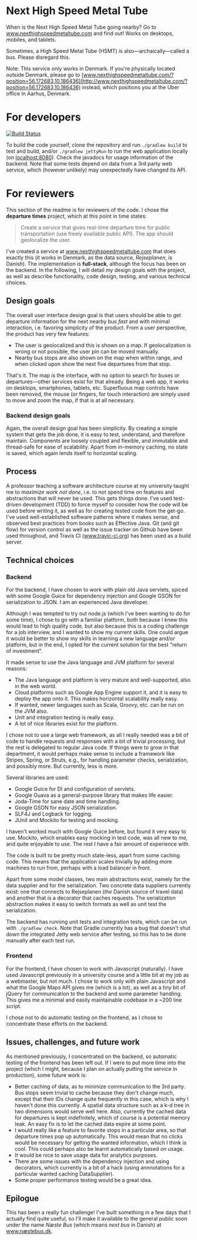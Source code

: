 # Next High Speed Metal Tube

When is the Next High Speed Metal Tube going nearby? Go to www.nexthighspeedmetaltube.com and find out! Works on desktops, mobiles, and tablets.

Sometimes, a High Speed Metal Tube (HSMT) is also—archaically—called a bus. Please disregard this.

Note: This service only works in Denmark. If you're physically located outside Denmark, please go to [www.nexthighspeedmetaltube.com/?position=56.172683,10.186436](http://www.nexthighspeedmetaltube.com/?position=56.172683,10.186436) instead, which positions you at the Uber office in Aarhus, Denmark.

# For developers

[![Build Status](https://travis-ci.org/markuswustenberg/naestebus.svg?branch=master)](https://travis-ci.org/markuswustenberg/naestebus)

To build the code yourself, clone the repository and run `./gradlew build` to test and build, and/or `./gradlew jettyRun` to run the web application locally (on [localhost:8080](http://localhost:8080)). Check the javadocs for usage information of the backend. Note that some tests depend on data from a 3rd party web service, which (however unlikely) may unexpectedly have changed its API.

# For reviewers

This section of the readme is for reviewers of the code. I chose the **departure times** project, which at this point in time states:

> Create a service that gives real-time departure time for public transportation (use freely available public API). The app should geolocalize the user.

I've created a service at www.nexthighspeedmetaltube.com that does exactly this (it works in Denmark, as the data source, _Rejseplanen_, is Danish). The implementation is **full-stack**, although the focus has been on the backend. In the following, I will detail my design goals with the project, as well as describe functionality, code design, testing, and various technical choices.

## Design goals

The overall user interface design goal is that users should be able to get departure information for the next nearby bus _fast_ and with minimal interaction, i.e. favoring simplicity of the product. From a user perspective, the product has very few features:

- The user is geolocalized and this is shown on a map. If geolocalization is wrong or not possible, the user pin can be moved manually.
- Nearby bus stops are also shown on the map when within range, and when clicked upon show the next five departures from that stop.

That's it. The map _is_ the interface, with no option to search for buses or departures—other services exist for that already. Being a web app, it works on desktops, smartphones, tablets, etc. Superfluous map controls have been removed, the mouse (or fingers, for touch interaction) are simply used to move and zoom the map, if that is at all necessary.

### Backend design goals

Again, the overall design goal has been simplicity. By creating a simple system that gets the job done, it is easy to test, understand, and therefore maintain. Components are loosely coupled and flexible, and immutable and thread-safe for ease of scalability. Apart from in-memory caching, no state is saved, which again lends itself to horizontal scaling.

## Process

A professor teaching a software architecture course at my university taught me to _maximize work not done_, i.e. to not spend time on features and abstractions that will never be used. This gets things done. I've used test-driven development (TDD) to force myself to consider how the code will be used before writing it, as well as for creating tested code from the get-go. I've used well-established software patterns where it makes sense, and observed best practices from books such as Effective Java. Git (and git flow) for version control as well as the issue tracker on Github have been used throughout, and Travis CI (www.travic-ci.org) has been used as a build server.

## Technical choices

### Backend

For the backend, I have chosen to work with plain old Java servlets, spiced with some Google Guice for dependency injection and Google GSON for serialization to JSON. I am an experienced Java developer.

Although I was tempted to try out node.js (which I've been wanting to do for some time), I chose to go with a familiar platform, both because I knew this would lead to high quality code, but also because this is a coding challenge for a job interview, and I wanted to show my current skills. One could argue it would be better to show my skills in learning a new language and/or platform, but in the end, I opted for the current solution for the best "return of investment".

It made sense to use the Java language and JVM platform for several reasons:

- The Java language and platform is very mature and well-supported, also in the web world.
- Cloud platforms such as Google App Engine support it, and it is easy to deploy the app onto it. This makes horizontal scalability really easy.
- If wanted, newer languages such as Scala, Groovy, etc. can be run on the JVM also.
- Unit and integration testing is really easy.
- A lot of nice libraries exist for the platform.

I chose not to use a large web framework, as all I really needed was a bit of code to handle requests and responses with a bit of trivial processing, but the rest is delegated to regular Java code. If things were to grow in that department, it would perhaps make sense to include a framework like Stripes, Spring, or Struts, e.g., for handling parameter checks, serialization, and possibly more. But currently, less is more.

Several libraries are used:

- Google Guice for DI and configuration of servlets.
- Google Guava as a general-purpose library that makes life easier.
- Joda-Time for sane date and time handling.
- Google GSON for easy JSON serialization.
- SLF4J and Logback for logging.
- JUnit and Mockito for testing and mocking.

I haven't worked much with Google Guice before, but found it very easy to use. Mockito, which enables easy mocking in test code, was all new to me, and quite enjoyable to use. The rest I have a fair amount of experience with.

The code is built to be pretty much state-less, apart from some caching code. This means that the application scales trivially by adding more machines to run from, perhaps with a load balancer in front.

Apart from some model classes, two main abstractions exist, namely for the data supplier and for the serialization. Two concrete data suppliers currently exist: one that connects to Rejseplanen (_the_ Danish source of travel data) and another that is a decorator that caches requests. The serialization abstraction makes it easy to switch formats as well as unit test the serialization.

The backend has running unit tests and integration tests, which can be run with `./gradlew check`. Note that Gradle currently has a bug that doesn't shut down the integrated Jetty web service after testing, so this has to be done manually after each test run.

### Frontend

For the frontend, I have chosen to work with Javascript (naturally). I have used Javascript previously in a university course and a little bit at my job as a webmaster, but not much. I chose to work only with plain Javascript and what the Google Maps API gives me (which is a lot), as well as a tiny bit of jQuery for communication to the backend and some parameter handling. This gives me a minimal and easily maintainable codebase in a ~200 line script.

I chose not to do automatic testing on the frontend, as I chose to concentrate these efforts on the backend.

## Issues, challenges, and future work

As mentioned previously, I concentrated on the backend, so automatic testing of the frontend has been left out. If I were to put more time into the project (which I might, because I plan on actually putting the service in production), some future work is:

- Better caching of data, as to minimize communication to the 3rd party. Bus stops seem trivial to cache because they don't change much, except that their IDs change quite frequently in this case, which is why I haven't done this currently. A spatial data structure such as a k-d tree in two dimensions would serve well here. Also, currently the cached data for departures is kept indefinitely, which of course is a potential memory leak. An easy fix is to let the cached data expire at some point.
- I would really like a feature to favorite stops in a particular area, so that departure times pop up automatically. This would mean that no clicks would be necessary for getting the wanted information, which I think is cool. This could perhaps also be learnt automatically based on usage.
- It would be nice to save usage data for analytics purposes.
- There are some issues with the dependency injection and using decorators, which currently is a bit of a hack (using annnotations for a particular wanted caching DataSupplier).
- Some proper performance testing would be a great idea.

## Epilogue

This has been a really fun challenge! I've built something in a few days that I actually find quite useful, so I'll make it available to the general public soon under the name _Næste Bus_ (which means _next bus_ in Danish) at www.næstebus.dk.
